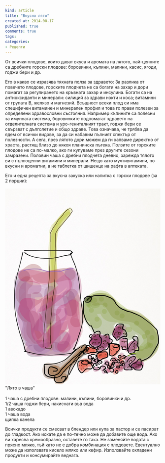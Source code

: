 ```yaml
---
kind: article
title: "Вкусно лято"
created_at: 2014-08-17 
published: true
comments: true
tags:
categories:
- Рецепти
--- 
```

От всички плодове, които дават вкуса и аромата на лятото, най-ценните са дребните горски плодове: боровинки, къпини, малини, касис, ягоди, годжи бери и др. 

Ето в какво се изразява тяхната полза за здравето: За разлика от повечето плодове, горските плодчета не са богати на захар и дори помагат за регулирането на кръвната захар и инсулина. Богати са на антиоксиданти и минерали: силиций за здрави нокти и коса; витамини от групата В, желязо и магнезий. Всъщност всеки плод си има специфичен витаминен и минерален профил и това го прави полезен за определени здравословни състояния.
Например къпините са полезни за имунната система, боровинките подпомагат здравето на отделителната система и уро-гениталният тракт, годжи бери се свързват с дълголетие и общо здраве. Това означава, че трябва да ядем от всички видове, за да си набавим пълният спектър от полезности. А сега, през лятото дори можем да ги хапваме директно от храста, растящ близо до някоя планинска пътека.
Ползите от горските плодове не са по-малко, ако ги купуваме през другите сезони замразени. Половин чаша с дребни плодчета дневно, зарежда тялото ви с пълноценни витамини и минерали. Нещо като мултивитамини, но вкусни и ароматни, а не таблетка от шишенце на рафта в аптеката.

Ето и една рецепта за вкусна закуска или напитка с горски плодове (за 2 порции):<br /><br />
![Плодова напитка](/images/posts/Berries.jpg)
"Лято в чаша"<br /><br />
1 чаша с дребни плодове: малини, къпини, боровинки и др.<br />
1/2 чаша годжи бери, накиснати във вода<br />
1 авокадо<br />
1 чаша вода<br />
щипка канела<br />

Всички продукти се смесват в блендер или купа за пастор и се пасират до гладкост. Ако искате да е по-течно може да добавите още вода. Ако ви харесва кремообразно, оставете го така. Не заменяйте водата с прясно мляко, тъй като не е добра комбинация с плодовете. Евентуално може да използвате кисело мляко или кефир. Използвайте охладени продукти и консумирайте веднага.